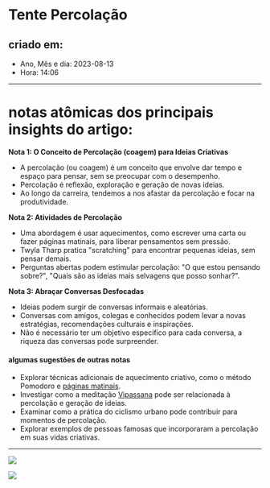 # Tente Percolação

## criado em: 
-  Ano, Mês e dia: 2023-08-13
- Hora: 14:06
---

# notas atômicas dos principais insights do artigo:

**Nota 1: O Conceito de Percolação (coagem) para Ideias Criativas**

- A percolação (ou coagem) é um conceito que envolve dar tempo e espaço para pensar, sem se preocupar com o desempenho.
- Percolação é reflexão, exploração e geração de novas ideias.
- Ao longo da carreira, tendemos a nos afastar da percolação e focar na produtividade.

**Nota 2: Atividades de Percolação**

- Uma abordagem é usar aquecimentos, como escrever uma carta ou fazer páginas matinais, para liberar pensamentos sem pressão.
- Twyla Tharp pratica "scratching" para encontrar pequenas ideias, sem pensar demais.
- Perguntas abertas podem estimular percolação: "O que estou pensando sobre?", "Quais são as ideias mais selvagens que posso sonhar?".

**Nota 3: Abraçar Conversas Desfocadas**

- Ideias podem surgir de conversas informais e aleatórias.
- Conversas com amigos, colegas e conhecidos podem levar a novas estratégias, recomendações culturais e inspirações.
- Não é necessário ter um objetivo específico para cada conversa, a riqueza das conversas pode surpreender.

#### algumas sugestões de outras notas

- Explorar técnicas adicionais de aquecimento criativo, como o método Pomodoro e [páginas matinais](páginas%20matinais).
- Investigar como a meditação [Vipassana](Vipassana) pode ser relacionada à percolação e geração de ideias.
- Examinar como a prática do ciclismo urbano pode contribuir para momentos de percolação.
- Explorar exemplos de pessoas famosas que incorporaram a percolação em suas vidas criativas.

---

![](As%20Páginas%20Matinais#^a5b978)

![](Vipassana#^8f7464)